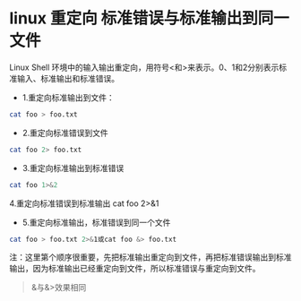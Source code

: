 # linux 重定向 标准错误与标准输出到同一文件

Linux Shell 环境中的输入输出重定向，用符号<和>来表示。0、1和2分别表示标准输入、标准输出和标准错误。

* 1.重定向标准输出到文件：

```bash
cat foo > foo.txt
```
* 2.重定向标准错误到文件
```bash
cat foo 2> foo.txt
```

* 3.重定向标准输出到标准错误
```bash
cat foo 1>&2
```

4.重定向标准错误到标准输出
cat foo 2>&1

* 5.重定向标准输出，标准错误到同一个文件
```bash
cat foo > foo.txt 2>&1或cat foo &> foo.txt
```

注：这里第个顺序很重要，先把标准输出重定向到文件，再把标准错误输出到标准输出，因为标准输出已经重定向到文件，所以标准错误与重定向到文件。
>&与&>效果相同